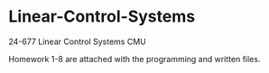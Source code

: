 # Linear-Control-Systems
24-677 Linear Control Systems CMU

Homework 1-8 are attached with the programming and written files.
